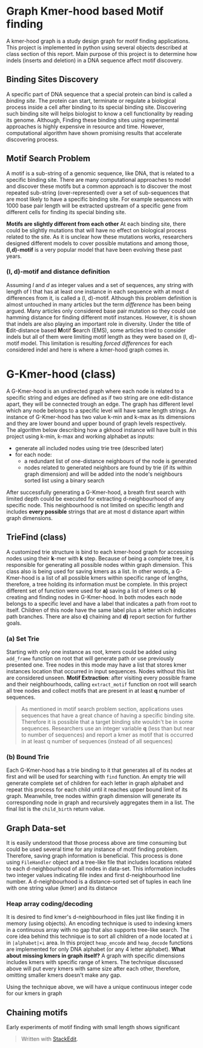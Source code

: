 # Graph Kmer-hood based Motif finding

A kmer-hood graph is a study design graph for motif finding applications. This project is implemented in python using several objects described at class section of this report. Main purpose of this project is to determine how indels (inserts and deletion) in a DNA sequence affect motif discovery.

## Binding Sites Discovery

A specific part of DNA sequence that a special protein can bind is called a *binding site*. The protein can start, terminate or regulate a biological process inside a cell after binding to its special binding site. Discovering such binding site will helps biologist to know a cell functionality by reading its genome. Although, Finding these binding sites using experimental approaches is highly expensive in resource and time. However, computational algorithm have shown promising results that accelerate discovering process.

## Motif Search Problem

A motif is a sub-string of a genomic sequence, like DNA, that is related to a specific binding site. There are many computational approaches to model and discover these motifs but a common approach is to discover the most repeated sub-string (over-represented) over a set of sub-sequences that are most likely to have a specific binding site. For example sequences with 1000 base pair length will be extracted upstream of a specific gene from different cells for finding its special binding site.

**Motifs are slightly different from each other**
At each binding site, there could be slightly mutations that will have no effect on biological process related to the site. As it is unclear how these mutations works, researchers designed different models to cover possible mutations and among those, **(l,d)-motif** is a very popular model that have been evolving these past years.

### (l, d)-motif and distance definition

Assuming *l* and *d* as integer values and a set of sequences, any string with length of l that has at least one instance in each sequence with at most d differences from it, is called a (l, d)-motif. Although this problem definition is almost untouched in many articles but the term *difference* has been being argued. Many articles only considered base pair mutation so they could use hamming distance for finding different motif instances. However, it is shown that indels are also playing an important role in diversity. Under the title of **E**dit-distance based **M**otif **S**earch (EMS), some articles tried to consider indels but all of them were limiting motif length as they were based on (l, d)-motif model. This limitation is resulting *forced differences* for each considered indel and here is where a kmer-hood graph comes in.

# G-Kmer-hood (class)

A G-Kmer-hood is an undirected graph where each node is related to a specific string and edges are defined as if two string are one edit-distance apart, they will be connected trough an edge. The graph has different level which any node belongs to a specific level will have same length strings. An instance of G-Kmer-hood has two value k-min and k-max as its dimensions and they are lower bound and upper bound of graph levels respectively.
The algorithm below describing how a gkhood instance will have built in this project using k-min, k-max and working alphabet as inputs:

 - generate all included nodes using trie tree (described later)
 - for each node:
	 - a redundant list of one-distance neighbours of the node is generated
	 - nodes related to generated neighbors are found by trie (if its within graph dimension) and will be added into the node's neighbours sorted list using a binary search 

After successfully generating a G-Kmer-hood, a breath first search with limited depth could be executed for extracting d-neighbourhood of any specific node. This neighbourhood is not limited on specific length and includes **every possible** strings that are at most d distance apart within graph dimensions.

## TrieFind (class)

A customized trie structure is bind to each kmer-hood graph for accessing nodes using their **k**-mer with **k** step. Because of being a complete tree, it is responsible for generating all possible nodes within graph dimension. This class also is being used for saving kmers as a list. In other words, a G-Kmer-hood is a list of all possible kmers within specific range of lengths, therefore, a tree holding its information must be complete.
In this project different set of function were used for **a)** saving a list of kmers or **b)** creating and finding nodes in G-Kmer-hood. In both modes each node belongs to a specific level and have a label that indicates a path from root to itself. Children of this node have the same label plus a letter which indicates path branches. There are also **c)** chaining and **d)** report section for further goals.

### (a) Set Trie

Starting with only one instance as root, kmers could be added using `add_frame` function on root that will generate path or use previously presented one. Tree nodes in this mode may have a list that stores kmer instances location that occurred in input sequences. Nodes without this list are considered unseen.
**Motif Extraction**: after visiting every possible frame and their neighbourhoods, calling `extract_motif` function on root will search all tree nodes and collect motifs that are present in at least **q** number of sequences. 

> As mentioned in motif search problem section, applications uses sequences that have a great chance of having a specific binding site. Therefore it is possible that a target binding site wouldn't be in some sequences. Researchers use an integer variable **q** (less than but near to number of sequences) and report a kmer as motif that is occurred in at least q number of sequences (instead of all sequences) 

### (b) Bound Trie

Each G-Kmer-hood has a trie binding to it that generates all of its nodes at first and will be used for searching with `find` function. An empty trie will generate complete set of children for each letter in graph alphabet and repeat this process for each child until it reaches upper bound limit of its graph. Meanwhile, tree nodes within graph dimension will generate its corresponding node in graph and recursively aggregates them in a list. The final list is the `child_birth` return value. 

## Graph Data-set

It is easily understood that those process above are time consuming but could be used several time for any instance of motif finding problem. Therefore, saving graph information is beneficial. This process is done using `FileHandler` object and a tree-like file that includes locations related to each d-neighbourhood of all nodes in data-set. This information includes two integer values indicating file index and first d-neighbourhood line number. A d-neighbourhood is a distance-sorted set of tuples in each line with one string value (kmer) and its distance 

### Heap array coding/decoding

It is desired to find kmer's d-neighbourhood in files just like finding it in memory (using objects). An encoding technique is used to indexing kmers in a continuous array with no gap that also supports tree-like search. The core idea behind this technique is to sort all children of a node located at `i` in `|alphabet|×i` area. In this project `heap_encode` and `heap_decode` functions are implemented for only DNA alphabet (or any 4 letter alphabet). 
**What about missing kmers in graph itself?** A graph with specific dimensions includes kmers with specific range of kmers. The technique discussed above will put every kmers with same size after each other, therefore, omitting smaller kmers doesn't make any gap.

Using the technique above, we will have a unique continuous integer code for our kmers in graph

## Chaining motifs

Early experiments of motif finding with small length shows significant 


> Written with [StackEdit](https://stackedit.io/).